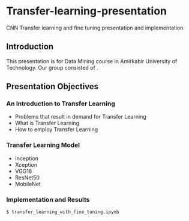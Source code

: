 # Transfer-learning-presentation
CNN Transfer learning and fine tuning presentation and implementation

## Introduction
This presentation is for Data Mining course in Amirkabir University of Technology. Our group consisted of .

## Presentation Objectives

### An Introduction to Transfer Learning
* Problems that result in demand for Transfer Learning
* What is Transfer Learning
* How to employ Transfer Learning

### Transfer Learning Model
* Inception
* Xception
* VGG16
* ResNet50
* MobileNet
### Implementation and Results

```
$ transfer_learning_with_fine_tuning.ipynb
```
